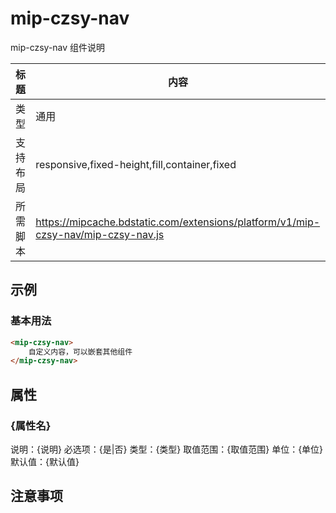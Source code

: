﻿# mip-czsy-nav

mip-czsy-nav 组件说明

标题|内容
----|----
类型|通用
支持布局|responsive,fixed-height,fill,container,fixed
所需脚本|https://mipcache.bdstatic.com/extensions/platform/v1/mip-czsy-nav/mip-czsy-nav.js
## 示例

### 基本用法
```html
<mip-czsy-nav>
    自定义内容，可以嵌套其他组件
</mip-czsy-nav>
```

## 属性

### {属性名}

说明：{说明}
必选项：{是|否}
类型：{类型}
取值范围：{取值范围}
单位：{单位}
默认值：{默认值}

## 注意事项

